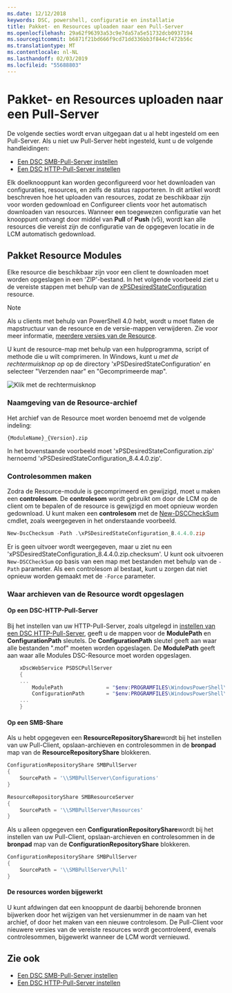 ```yaml
---
ms.date: 12/12/2018
keywords: DSC, powershell, configuratie en installatie
title: Pakket- en Resources uploaden naar een Pull-Server
ms.openlocfilehash: 29a62f96393a53c9e7da57a5e51732dcb0937194
ms.sourcegitcommit: b6871f21bd666f9cd71dd336bb3f844cf472b56c
ms.translationtype: MT
ms.contentlocale: nl-NL
ms.lasthandoff: 02/03/2019
ms.locfileid: "55688803"
---
```

# <a name="package-and-upload-resources-to-a-pull-server"></a>Pakket- en Resources uploaden naar een Pull-Server

De volgende secties wordt ervan uitgegaan dat u al hebt ingesteld om een Pull-Server. Als u niet uw Pull-Server hebt ingesteld, kunt u de volgende handleidingen:

- [Een DSC SMB-Pull-Server instellen](pullServerSmb.md)
- [Een DSC HTTP-Pull-Server instellen](pullServer.md)

Elk doelknooppunt kan worden geconfigureerd voor het downloaden van configuraties, resources, en zelfs de status rapporteren. In dit artikel wordt beschreven hoe het uploaden van resources, zodat ze beschikbaar zijn voor worden gedownload en Configureer clients voor het automatisch downloaden van resources. Wanneer een toegewezen configuratie van het knooppunt ontvangt door middel van **Pull** of **Push** (v5), wordt kan alle resources die vereist zijn de configuratie van de opgegeven locatie in de LCM automatisch gedownload.

## <a name="package-resource-modules"></a>Pakket Resource Modules

Elke resource die beschikbaar zijn voor een client te downloaden moet worden opgeslagen in een 'ZIP'-bestand. In het volgende voorbeeld ziet u de vereiste stappen met behulp van de [xPSDesiredStateConfiguration](https://www.powershellgallery.com/packages/xPSDesiredStateConfiguration/8.4.0.0) resource.

> [!NOTE]
> Als u clients met behulp van PowerShell 4.0 hebt, wordt u moet flaten de mapstructuur van de resource en de versie-mappen verwijderen. Zie voor meer informatie, [meerdere versies van de Resource](../configurations/import-dscresource.md#multiple-resource-versions).

U kunt de resource-map met behulp van een hulpprogramma, script of methode die u wilt comprimeren. In Windows, kunt u *met de rechtermuisknop op* op de directory 'xPSDesiredStateConfiguration' en selecteer "Verzenden naar" en "Gecomprimeerde map".

![Klik met de rechtermuisknop](../media/right-click.gif)

### <a name="naming-the-resource-archive"></a>Naamgeving van de Resource-archief

Het archief van de Resource moet worden benoemd met de volgende indeling:

```
{ModuleName}_{Version}.zip
```

In het bovenstaande voorbeeld moet 'xPSDesiredStateConfiguration.zip' hernoemd 'xPSDesiredStateConfiguration_8.4.4.0.zip'.

### <a name="create-checksums"></a>Controlesommen maken

Zodra de Resource-module is gecomprimeerd en gewijzigd, moet u maken een **controlesom**.  De **controlesom** wordt gebruikt om door de LCM op de client om te bepalen of de resource is gewijzigd en moet opnieuw worden gedownload. U kunt maken een **controlesom** met de [New-DSCCheckSum](/powershell/module/PSDesiredStateConfiguration/New-DSCCheckSum) cmdlet, zoals weergegeven in het onderstaande voorbeeld.

```powershell
New-DscChecksum -Path .\xPSDesiredStateConfiguration_8.4.4.0.zip
```

Er is geen uitvoer wordt weergegeven, maar u ziet nu een 'xPSDesiredStateConfiguration_8.4.4.0.zip.checksum'. U kunt ook uitvoeren `New-DSCCheckSum` op basis van een map met bestanden met behulp van de `-Path` parameter. Als een controlesom al bestaat, kunt u zorgen dat niet opnieuw worden gemaakt met de `-Force` parameter.

### <a name="where-to-store-resource-archives"></a>Waar archieven van de Resource wordt opgeslagen

#### <a name="on-a-dsc-http-pull-server"></a>Op een DSC-HTTP-Pull-Server

Bij het instellen van uw HTTP-Pull-Server, zoals uitgelegd in [instellen van een DSC HTTP-Pull-Server](pullServer.md), geeft u de mappen voor de **ModulePath** en **ConfigurationPath** sleutels. De **ConfigurationPath** sleutel geeft aan waar alle bestanden ".mof" moeten worden opgeslagen. De **ModulePath** geeft aan waar alle Modules DSC-Resource moet worden opgeslagen.

```powershell
    xDscWebService PSDSCPullServer
    {
    ...
        ModulePath              = "$env:PROGRAMFILES\WindowsPowerShell\DscService\Modules"
        ConfigurationPath       = "$env:PROGRAMFILES\WindowsPowerShell\DscService\Configuration"
    ...
    }

```

#### <a name="on-an-smb-share"></a>Op een SMB-Share

Als u hebt opgegeven een **ResourceRepositoryShare**wordt bij het instellen van uw Pull-Client, opslaan-archieven en controlesommen in de **bronpad** map van de **ResourceRepositoryShare** blokkeren.

```powershell
ConfigurationRepositoryShare SMBPullServer
{
    SourcePath = '\\SMBPullServer\Configurations'
}

ResourceRepositoryShare SMBResourceServer
{
    SourcePath = '\\SMBPullServer\Resources'
}
```

Als u alleen opgegeven een **ConfigurationRepositoryShare**wordt bij het instellen van uw Pull-Client, opslaan-archieven en controlesommen in de **bronpad** map van de  **ConfigurationRepositoryShare** blokkeren.

```powershell
ConfigurationRepositoryShare SMBPullServer
{
    SourcePath = '\\SMBPullServer\Pull'
}
```

#### <a name="updating-resources"></a>De resources worden bijgewerkt

U kunt afdwingen dat een knooppunt de daarbij behorende bronnen bijwerken door het wijzigen van het versienummer in de naam van het archief, of door het maken van een nieuwe controlesom. De Pull-Client voor nieuwere versies van de vereiste resources wordt gecontroleerd, evenals controlesommen, bijgewerkt wanneer de LCM wordt vernieuwd.

## <a name="see-also"></a>Zie ook

- [Een DSC SMB-Pull-Server instellen](pullServerSmb.md)
- [Een DSC HTTP-Pull-Server instellen](pullServer.md)

